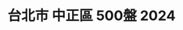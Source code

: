 ---
title: "台北市 中正區 500盤 2024"
keywords:
  - 美食競賽
  - 台灣美食
  - 美食精選
datePublished: "2025-06-30"
dateModified: "2025-07-01"
city: "台北市"
district: "中正區"
award: "500盤"
year: "2024"
page: 1
count: 12

restaurants:
  - name: "NOBUO"
    city: "台北市"
    district: "中正區"
    address: "台北市中正區泰安街8號"
    phone: ""
    geo: "25.03996671939309, 121.52793769185233"
    google_map: "https://maps.app.goo.gl/EbNR51k4LpATs9189"
    footinder: "https://footinder.com.tw/%E5%8F%B0%E5%8C%97%E5%B8%82%E4%B8%AD%E6%AD%A3%E5%8D%80/362097/"
    official: "https://nobuo.tw/"
    award:
    - name: "500盤"
      year: "2024"
  - name: "山海樓"
    city: "台北市"
    district: "中正區"
    address: "台北市中正區仁愛路二段94號"
    phone: "0223513345"
    geo: "25.037982828032963, 121.53140611653463"
    google_map: "https://maps.app.goo.gl/JuyfEg4LrBj17Ujz7"
    footinder: "https://footinder.com.tw/%e5%8f%b0%e5%8c%97%e5%b8%82%e4%b8%ad%e6%ad%a3%e5%8d%80/8005/"
    official: "https://www.mountain-n-seahouse.com/zh-hant/"
    award:
    - name: "500盤"
      year: "2024"
  - name: "添財日本料理武昌店"
    city: "台北市"
    district: "中正區"
    address: "台北市中正區武昌街一段16巷6號"
    phone: "0223615119"
    geo: "25.043560708818415, 121.51255130035192"
    google_map: "https://maps.app.goo.gl/Bu5ywofJC3PxvUSj9"
    footinder: "https://footinder.com.tw/%e5%8f%b0%e5%8c%97%e5%b8%82%e4%b8%ad%e6%ad%a3%e5%8d%80/30353/"
    official: "https://www.facebook.com/tientsai1957/"
    award:
    - name: "500盤"
      year: "2024"
  - name: "台北喜來登大飯店 請客樓"
    city: "台北市"
    district: "中正區"
    address: "台北市中正區忠孝東路一段12號17樓"
    phone: "0223211818"
    geo: "25.044656426578722, 121.52170153240529"
    google_map: "https://maps.app.goo.gl/DC7NdPfPSidVhZiu6"
    footinder: "https://footinder.com.tw/%E5%8F%B0%E5%8C%97%E5%B8%82%E4%B8%AD%E6%AD%A3%E5%8D%80/7837/"
    official: "https://www.sheratongrandtaipei.com/websev?lang=zh-tw&ref=pages&cat=2&id=18"
    award:
    - name: "500盤"
      year: "2024"
  - name: "台北美味小館"
    city: "台北市"
    district: "中正區"
    address: "台北市中正區林森南路61巷17號"
    phone: "0223215939"
    geo: "25.039721429456574, 121.5228709737999"
    google_map: "https://maps.app.goo.gl/isGdem8c9q4PQf5V8"
    footinder: "https://footinder.com.tw/%e5%8f%b0%e5%8c%97%e5%b8%82%e4%b8%ad%e6%ad%a3%e5%8d%80/7888/"
    official: "https://www.facebook.com/profile.php?id=100063749240640"
    award:
    - name: "500盤"
      year: "2024"
  - name: "皇膳餐廳"
    city: "台北市"
    district: "中正區"
    address: "台北市中正區仁愛路二段48號"
    phone: "0223960682"
    geo: "25.03803484707546, 121.52800467132023"
    google_map: "https://maps.app.goo.gl/hmS9RsxCCea4iwmy9"
    footinder: "https://footinder.com.tw/%E5%8F%B0%E5%8C%97%E5%B8%82%E4%B8%AD%E6%AD%A3%E5%8D%80/80/"
    official: "https://www.royal-restaurant.com.tw/"
    award:
    - name: "500盤"
      year: "2024"
  - name: "香色 XIANG SE"
    city: "台北市"
    district: "中正區"
    address: "台北市中正區湖口街1-2號"
    phone: "0223581819"
    geo: "25.03278867603252, 121.51502107590377"
    google_map: "https://maps.app.goo.gl/EZmGWooWzTDH6ET39"
    footinder: "https://footinder.com.tw/%e5%8f%b0%e5%8c%97%e5%b8%82%e4%b8%ad%e6%ad%a3%e5%8d%80/190/"
    official: "https://xiang-se.com/"
    award:
    - name: "500盤"
      year: "2024"
  - name: "興鐵板燒 Xing Teppanyaki"
    city: "台北市"
    district: "中正區"
    address: "台北市中正區仁愛路二段7號"
    phone: "0223970568"
    geo: "25.038483070157287, 121.52581882558768"
    google_map: "https://maps.app.goo.gl/XAD2wKJgH2CiNBnb7"
    footinder: "https://footinder.com.tw/%E5%8F%B0%E5%8C%97%E5%B8%82%E4%B8%AD%E6%AD%A3%E5%8D%80/31091/"
    official: "https://www.instagram.com/xing_teppanyaki/"
    award:
    - name: "500盤"
      year: "2024"
  - name: "春水堂"
    city: "台北市"
    district: "中正區"
    address: "分店眾多請自行搜尋"
    phone: ""
    geo: ""
    google_map: "https://www.google.com/maps/search/%E6%98%A5%E6%B0%B4%E5%A0%82/@25.0417308,121.3938917,10z/data=!3m1!4b1?entry=ttu&g_ep=EgoyMDI1MDYxMS4wIKXMDSoASAFQAw%3D%3D"
    footinder: "https://footinder.com.tw/%E5%8F%B0%E5%8C%97%E5%B8%82%E4%B8%AD%E5%B1%B1%E5%8D%80/43663/"
    official: "https://www.chunshuitang.com.tw/"
    award:
    - name: "500盤"
      year: "2024"
---